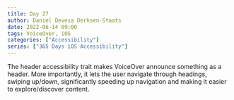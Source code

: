 ```yaml
---
title: Day 27
author: Daniel Devesa Derksen-Staats
date: 2022-06-14 09:00
tags: VoiceOver, iOS
categories: ["Accessibility"]
series: ["365 Days iOS Accessibility"]
---
```


The header accessibility trait makes VoiceOver announce something as a header. More importantly, it lets the user navigate through headings, swiping up/down, significantly speeding up navigation and making it easier to explore/discover content.